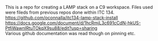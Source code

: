 This is a repo for creating a LAMP stack on a C9 workspace.
Files used were fileds from previous repos done within ITC 134. 
https://github.com/oconnalla/itc134-lamp-stack-install
https://docs.google.com/document/d/1hcRmjL3c691cCdN-hkUS-PtfiWawnIRtuTOkqX9su88/edit?usp=sharing<br> Various github documentation was read though on pinning etc.
